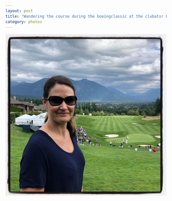 ```yaml
---
layout: post
title: "Wandering the course during the boeingclassic at the clubatsr Fred Couples dropped a hole in one at nine"
category: photos
---
```


[![Wandering the course during the boeingclassic at the clubatsr Fred Couples dropped a hole in one at nine](/instagram/th-B1kMVmBpMCm.jpg)](https://www.instagram.com/p/B1kMVmBpMCm/)
